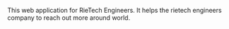 This web application for RieTech Engineers.
It helps the rietech engineers company to reach out more around world.

